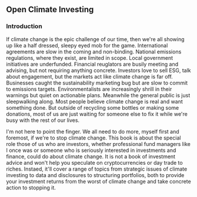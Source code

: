 ## Open Climate Investing

### Introduction

If climate change is the epic challenge of our time, then we're all showing up like a half dressed, sleepy eyed mob for the game.  International agreements are
slow in the coming and non-binding.  National emissions regulations, where they exist, are limited in scope.  Local government initiatives are underfunded.
Financial reuglators are busily meeting and advising, but not requiring anything concrete.  Investors love to sell ESG, talk about engagement, but the markets
act like climate change is far off.  Businesses caught the sustainability marketing bug but are slow to commit to emissions targets.  Environmentalists are
increasingly shrill in their warnings but quiet on actionable plans.
Meanwhile the general public is just sleepwalking along.  Most people believe climate change is real and want something done.  But outside of recycling some
bottles or making some donations, most of us are just waiting for someone else to fix it while we're busy with the rest of our lives.

I'm not here to point the finger.  We all need to do more, myself first and foremost, if we're to stop climate change.  This book is about the special role 
those of us who are
investors, whether professional fund managers like I once was or someone who is seriously interested in investments and finance, could do about climate change.
It is not a book of investment advice and won't help you speculate on cryptocurrencies or day trade to riches.  Instaed, it'll cover a range of topics from strategic issues of climate investing to
data and disclosures to structuring portfolios, both to provide your investment returns from the worst of climate change and take concrete action to stopping it.
